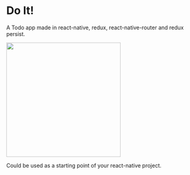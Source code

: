 # Do It!

A Todo app made in react-native, redux, react-native-router and redux persist.

<img src="http://g.recordit.co/S4So3zauBY.gif" width="300" />

Could be used as a starting point of your react-native project.